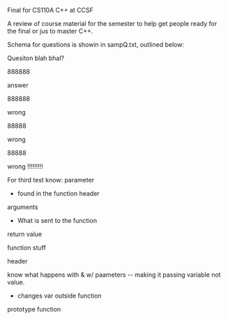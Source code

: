 Final for CS110A C++ at CCSF

A review of course material for the semester to help get people ready for the
final or jus to master C++.

Schema for questions is showin in sampQ.txt, outlined below:

Quesiton blah bhal?

888888

answer

888888

wrong

88888

wrong

88888

wrong
!!!!!!!!!



For third test know:
parameter
- found in the function header

arguments
- What is sent to the function

return value

function stuff

header

know what happens with & w/ paameters -- making it passing variable not value.
-  changes var outside function

prototype function
